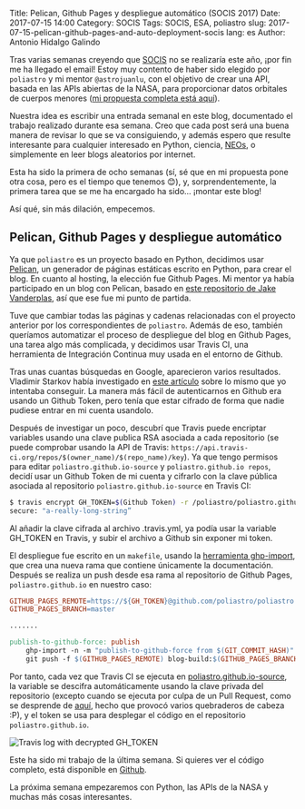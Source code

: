 Title: Pelican, Github Pages y despliegue automático (SOCIS 2017)
Date: 2017-07-15 14:00
Category: SOCIS
Tags: SOCIS, ESA, poliastro
slug: 2017-07-15-pelican-github-pages-and-auto-deployment-socis
lang: es
Author: Antonio Hidalgo Galindo

Tras varias semanas creyendo que [SOCIS](http://sophia.estec.esa.int/socis/) no se realizaría este año, ¡por fin me ha llegado el email!  Estoy muy contento de haber sido elegido por `poliastro` y mi mentor `@astrojuanlu`, con el objetivo de crear una API, basada en las APIs abiertas de la NASA, para proporcionar datos orbitales de cuerpos menores ([mi propuesta completa está aquí](https://github.com/poliastro/poliastro/wiki/SOCIS-2017-Antonio-Hidalgo)).

Nuestra idea es escribir una entrada semanal en este blog, documentado el trabajo realizado durante esa semana. Creo que cada post será una buena manera de revisar lo que se va consiguiendo, y además espero que resulte interesante para cualquier interesado en Python, ciencia, [NEOs](https://es.wikipedia.org/wiki/Objeto_pr%C3%B3ximo_a_la_Tierra), o simplemente en leer blogs aleatorios por internet.

Esta ha sido la primera de ocho semanas (sí, sé que en mi propuesta pone otra cosa, pero es el tiempo que tenemos 😊), y, sorprendentemente, la primera tarea que se me ha encargado ha sido... ¡montar este blog!

Así qué, sin más dilación, empecemos.


## Pelican, Github Pages y despliegue automático

Ya que `poliastro` es un proyecto basado en Python, decidimos usar [Pelican](https://blog.getpelican.com/), un generador de páginas estáticas escrito en Python, para crear el blog. En cuanto al hosting, la elección fue Github Pages. Mi mentor ya había participado en un blog con Pelican, basado en [este repositorio de Jake Vanderplas](https://github.com/jakevdp/jakevdp.github.io-source), así que ese fue mi punto de partida.

Tuve que cambiar todas las páginas y cadenas relacionadas con el proyecto anterior por los correspondientes de `poliastro`.
Además de eso, también queríamos automatizar el proceso de despliegue del blog en Github Pages, una tarea algo más complicada, y decidimos usar Travis CI, una herramienta de Integración Continua muy usada en el entorno de Github.

Tras unas cuantas búsquedas en Google, aparecieron varios resultados. Vladimir Starkov había investigado en [este artículo](https://iamstarkov.com/deploy-gh-pages-from-travis/) sobre lo mismo que yo intentaba conseguir. La manera más fácil de autenticarnos en Github era usando un Github Token, pero tenía que estar cifrado de forma que nadie pudiese entrar en mi cuenta usandolo.

Después de investigar un poco, descubrí que Travis puede encriptar variables usando una clave publica RSA asociada a cada repositorio (se puede comprobar usando la API de Travis: ```https://api.travis-ci.org/repos/$(owner_name)/$(repo_name)/key```).
Ya que tengo permisos para editar `poliastro.github.io-source` y `poliastro.github.io repos`, decidí usar un Github Token de mi cuenta y cifrarlo con la clave pública asociada al repositorio `poliastro.github.io-source` en Travis CI:

```bash
$ travis encrypt GH_TOKEN=$(Github Token) -r /poliastro/poliastro.github.io-source
secure: "a-really-long-string”
```

Al añadir la clave cifrada al archivo .travis.yml, ya podía usar la variable GH_TOKEN en Travis, y subir el archivo a Github sin exponer mi token.

El despliegue fue escrito en un `makefile`, usando la [herramienta ghp-import](https://github.com/davisp/ghp-import), que crea una nueva rama que contiene únicamente la documentación. Después se realiza un push desde esa rama al repositorio de Github Pages, `poliastro.github.io` en nuestro caso:

```makefile
GITHUB_PAGES_REMOTE=https://${GH_TOKEN}@github.com/poliastro/poliastro.github.io.git
GITHUB_PAGES_BRANCH=master

.......

publish-to-github-force: publish
    ghp-import -n -m "publish-to-github-force from $(GIT_COMMIT_HASH)" -b blog-build $(OUTPUTDIR)
	git push -f $(GITHUB_PAGES_REMOTE) blog-build:$(GITHUB_PAGES_BRANCH)
```

Por tanto, cada vez que Travis CI se ejecuta en [poliastro.github.io-source](https://travis-ci.org/poliastro/poliastro.github.io-source), la variable se descifra automáticamente usando la clave privada del repositorio (excepto cuando se ejecuta por culpa de un Pull Request, como se desprende de [aquí](https://docs.travis-ci.com/user/encryption-keys/), hecho que provocó varios quebraderos de cabeza :P), y el token se usa para desplegar el código en el repositorio `poliastro.github.io`.

![Travis log with decrypted GH_TOKEN]({filename}/images/travis_decryption_log.jpg "Travis log with decrypted GH_TOKEN")

Este ha sido mi trabajo de la última semana. Si quieres ver el código completo, está disponible en [Github](https://github.com/poliastro/poliastro.github.io-source).

La próxima semana empezaremos con Python, las APIs de la NASA y muchas más cosas interesantes.